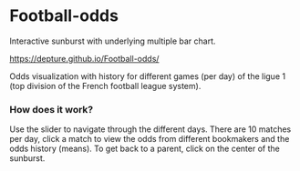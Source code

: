 # Football-odds
Interactive sunburst with underlying multiple bar chart.

https://depture.github.io/Football-odds/

Odds visualization with history for different games (per day) of the ligue 1 (top division of the French football league system).

### How does it work?

Use the slider to navigate through the different days.
There are 10 matches per day, click a match to view the odds from different bookmakers and the odds history (means).
To get back to a parent, click on the center of the sunburst.
